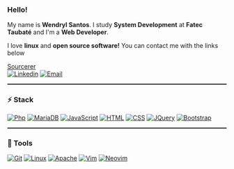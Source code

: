 ### Hello!
My name is **Wendryl Santos**. I study **System Development** at **Fatec Taubaté** and I'm a **Web Developer**.

I love **linux** and **open source software!**
You can contact me with the links below

<a href='https://sourcerer.io/wendryl'>Sourcerer</a><br>
[![Linkedin](https://img.shields.io/badge/-LinkedIn-blue?logo=Linkedin&logoColor=white&link=https://www.linkedin.com/in/wendryl-santos-028248143/)](https://www.linkedin.com/in/wendryl-santos/)
[![Email](https://img.shields.io/badge/-Email-de4343?logo=Gmail&logoColor=white&link=mailto:wendryl10000@gmail.com)](mailto:wendryl10000@gmail.com)

<hr style="border: 1px solid gray"> </hr>

### :zap: Stack
[![Php](https://img.shields.io/badge/-Php-8892bf?logo=Php&logoColor=white&link=https://www.php.net/)](https://www.php.net/)
[![MariaDB](https://img.shields.io/badge/-MariaDB-4479a1?logo=mariadb&logoColor=white&link=https://mariadb.org/)](https://mariadb.org/)
[![JavaScript](https://img.shields.io/badge/-JavaScript-000?logo=JavaScript&style=flat&color=grey&link=https://www.ecma-international.org/)](https://www.ecma-international.org/)
[![HTML](https://img.shields.io/badge/-HTML-000?logo=html5&logoColor=white&color=e34f26&link=https://developer.mozilla.org/pt-BR/docs/Web/HTML)](https://developer.mozilla.org/pt-BR/docs/Web/HTML)
[![CSS](https://img.shields.io/badge/-CSS-000?logo=css3&logoColor=white&color=264de4&link=https://developer.mozilla.org/pt-BR/docs/Web/CSS)](https://developer.mozilla.org/pt-BR/docs/Web/CSS)
[![JQuery](https://img.shields.io/badge/-JQuery-000?logo=jquery&logoColor=white&color=0769ad&link=https://jquery.com/)](https://jquery.com/)
[![Bootstrap](https://img.shields.io/badge/-Bootstrap-000?logo=bootstrap&logoColor=white&color=7952b3&link=https://getbootstrap.com/)](https://getbootstrap.com/)





<hr style="border: 1px solid gray"> </hr>

### :wrench: Tools
[![Git](https://img.shields.io/badge/-Git-f1361f?logo=Git&logoColor=white&link=https://git-scm.com/)](https://git-scm.com/)
[![Linux](https://img.shields.io/badge/-Debian-c70137?logo=Debian&logoColor=white&link=https://www.debian.org/)](https://www.debian.org/)
[![Apache](https://img.shields.io/badge/-Apache-ec7727?logo=Apache&logoColor=white&link=https://www.apache.org)](https://www.apache.org/)
[![Vim](https://img.shields.io/badge/-Vim-007f00?logo=Vim&logoColor=white&link=https://www.vim.org/)](https://www.vim.org/)
[![Neovim](https://img.shields.io/badge/-Neovim-529234?logo=neovim&logoColor=white&link=https://neovim.io/)](https://neovim.io/)


